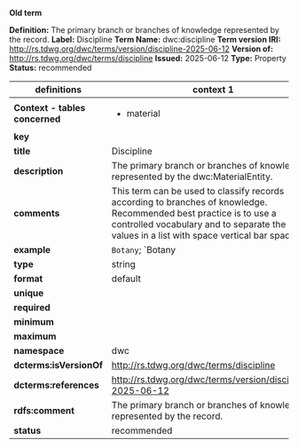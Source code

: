 **Old term**

**Definition:** The primary branch or branches of knowledge represented by the record.
**Label:** Discipline
**Term Name:** dwc:discipline
**Term version IRI:** http://rs.tdwg.org/dwc/terms/version/discipline-2025-06-12
**Version of:** http://rs.tdwg.org/dwc/terms/discipline
**Issued:** 2025-06-12
**Type:** Property
**Status:** recommended


| definitions | context 1 |
|-|-|
| **Context - tables concerned** | <ul><li>material</li></ul> |
| **key** |  |
| **title** | Discipline |
| **description** | The primary branch or branches of knowledge represented by the dwc:MaterialEntity. |
| **comments** | This term can be used to classify records according to branches of knowledge. Recommended best practice is to use a controlled vocabulary and to separate the values in a list with space vertical bar space ( | ). It is also recommended to use this field to describe specimenType in MIDS. |
| **example** | `Botany`; `Botany | Virology | Taxonomy` |
| **type** | string |
| **format** | default |
| **unique** |  |
| **required** |  |
| **minimum** |  |
| **maximum** |  |
| **namespace** | dwc |
| **dcterms:isVersionOf** | http://rs.tdwg.org/dwc/terms/discipline |
| **dcterms:references** | http://rs.tdwg.org/dwc/terms/version/discipline-2025-06-12 |
| **rdfs:comment** | The primary branch or branches of knowledge represented by the record. |
| **status** | recommended |
